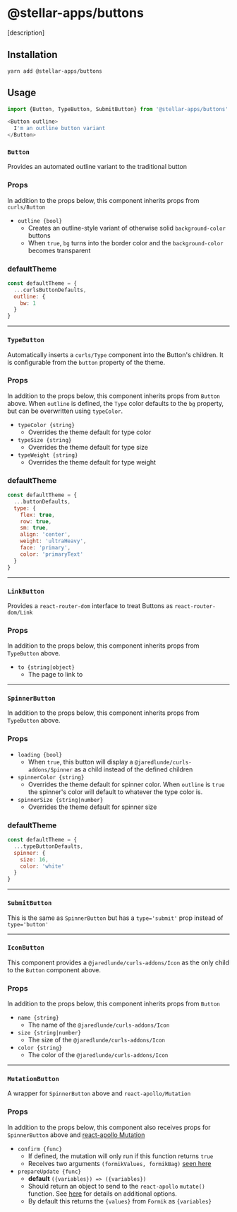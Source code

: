 # @stellar-apps/buttons
[description]

## Installation
`yarn add @stellar-apps/buttons`

## Usage
```js
import {Button, TypeButton, SubmitButton} from '@stellar-apps/buttons'

<Button outline>
  I'm an outline button variant
</Button>
```

### `Button`
Provides an automated outline variant to the traditional button

### Props
In addition to the props below, this component inherits props from `curls/Button`
- `outline {bool}`
    - Creates an outline-style variant of otherwise solid `background-color` buttons
    - When `true`, `bg` turns into the border color and the `background-color` becomes transparent
    
### defaultTheme
```js
const defaultTheme = {
  ...curlsButtonDefaults,
  outline: {
    bw: 1
  }
}
```
 
------

### `TypeButton`
Automatically inserts a `curls/Type` component into the Button's children. It is configurable
from the `button` property of the theme.

### Props
In addition to the props below, this component inherits props from `Button` above. When `outline` is 
defined, the `Type` color defaults to the `bg` property, but can be overwritten using `typeColor`.

- `typeColor {string}`
    - Overrides the theme default for type color
- `typeSize {string}`
    - Overrides the theme default for type size
- `typeWeight {string}`
    - Overrides the theme default for type weight
    
### defaultTheme
```js
const defaultTheme = {
  ...buttonDefaults,
  type: {
    flex: true,
    row: true,
    sm: true,
    align: 'center',
    weight: 'ultraHeavy',
    face: 'primary',
    color: 'primaryText'
  }
}
```

------

### `LinkButton`
Provides a `react-router-dom` interface to treat Buttons as `react-router-dom/Link`

### Props
In addition to the props below, this component inherits props from `TypeButton` above.
- `to {string|object}`
    - The page to link to

------

### `SpinnerButton`
In addition to the props below, this component inherits props from `TypeButton` above. 

### Props
- `loading {bool}`
    - When `true`, this button will display a `@jaredlunde/curls-addons/Spinner` as a child instead
      of the defined children
- `spinnerColor {string}`
    - Overrides the theme default for spinner color. When `outline` is `true` the spinner's color
      will default to whatever the type color is.
- `spinnerSize {string|number}`
    - Overrides the theme default for spinner size  
    
### defaultTheme 
```js
const defaultTheme = {
  ...typeButtonDefaults,
  spinner: {
    size: 16,
    color: 'white'
  }
}
```

------

### `SubmitButton`
This is the same as `SpinnerButton` but has a `type='submit'` prop instead of `type='button'`

------

### `IconButton`
This component provides a `@jaredlunde/curls-addons/Icon` as the only child to the `Button` component above.

### Props
In addition to the props below, this component inherits props from `Button`
- `name {string}`
    - The name of the `@jaredlunde/curls-addons/Icon`
- `size {string|number}`
    - The size of the `@jaredlunde/curls-addons/Icon`
- `color {string}`
    - The color of the `@jaredlunde/curls-addons/Icon`
    
------

### `MutationButton`
A wrapper for `SpinnerButton` above and `react-apollo/Mutation`

### Props
In addition to the props below, this component also receives props for `SpinnerButton` above and
[react-apollo Mutation](https://www.apollographql.com/docs/react/essentials/mutations.html#props)
- `confirm {func}`
    - If defined, the mutation will only run if this function returns `true`
    - Receives two arguments `(formikValues, formikBag)` [seen here](https://jaredpalmer.com/formik/docs/api/formik#onsubmit-values-values-formikbag-formikbag-void)
- `prepareUpdate {func}`
    - **default** `({variables}) => ({variables})`
    - Should return an object to send to the `react-apollo` `mutate()` function. See 
      [here](https://www.apollographql.com/docs/react/api/react-apollo.html#mutation-render-prop)
      for details on additional options.
    - By default this returns the `{values}` from `Formik` as `{variables}`